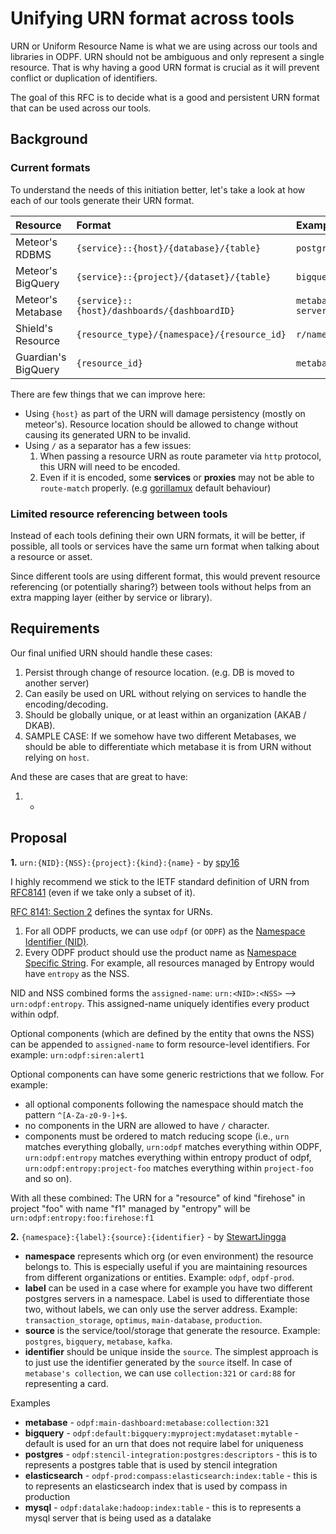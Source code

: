 # Unifying URN format across tools

URN or Uniform Resource Name is what we are using across our tools and libraries in ODPF. URN should not be ambiguous and only represent a single resource. That is why having a good URN format is crucial as it will prevent conflict or duplication of identifiers.

The goal of this RFC is to decide what is a good and persistent URN format that can be used across our tools.

## Background

### Current formats

To understand the needs of this initiation better, let's take a look at how each of our tools generate their URN format.

| Resource            | Format                                       | Example                                            |
| :------             | :----                                        | :-----                                             |
| Meteor's RDBMS      | `{service}::{host}/{database}/{table}`       | `postgres::10.283.86.19:5432/user_db/user_role`    |
| Meteor's BigQuery   | `{service}::{project}/{dataset}/{table}`     | `bigquery::odpf-prod/datamart/daily_booking`       |
| Meteor's Metabase   | `{service}::{host}/dashboards/{dashboardID}` | `metabase::my-metabase-server.com/dashboards/872`  |
| Shield's Resource   | `{resource_type}/{namespace}/{resource_id}`  | `r/namespace-id/resource-name`                     |
| Guardian's BigQuery | `{resource_id}`                              | `metabase:293`                                     |

There are few things that we can improve here:

- Using `{host}` as part of the URN will damage persistency (mostly on meteor's). Resource location should be allowed to change without causing its generated URN to be invalid.
- Using `/` as a separator has a few issues:
    1. When passing a resource URN as route parameter via `http` protocol, this URN will need to be encoded.
    2. Even if it is encoded, some **services** or **proxies** may not be able to `route-match` properly. (e.g [gorillamux](https://github.com/gorilla/mux/issues/639) default behaviour)

### Limited resource referencing between tools

Instead of each tools defining their own URN formats, it will be better, if possible, all tools or services have the same urn format when talking about a resource or asset.

Since different tools are using different format, this would prevent resource referencing (or potentially sharing?) between tools without helps from an extra mapping layer (either by service or library).

## Requirements

Our final unified URN should handle these cases:
1. Persist through change of resource location. (e.g. DB is moved to another server)
2. Can easily be used on URL without relying on services to handle the encoding/decoding.
3. Should be globally unique, or at least within an organization (AKAB / DKAB).
4. SAMPLE CASE: If we somehow have two different Metabases, we should be able to differentiate which metabase it is from URN without relying on `host`.

And these are cases that are great to have:
1. -

## Proposal

**1.** `urn:{NID}:{NSS}:{project}:{kind}:{name}` - by [spy16](https://github.com/spy16)

I highly recommend we stick to the IETF standard definition of URN from [RFC8141](https://datatracker.ietf.org/doc/html/rfc8141) (even if we take only a subset of it). 

[RFC 8141: Section 2](https://datatracker.ietf.org/doc/html/rfc8141#section-2) defines the syntax for URNs.

1. For all ODPF products, we can use `odpf` (or `ODPF`) as the [Namespace Identifier (NID)](https://datatracker.ietf.org/doc/html/rfc8141#section-2.1).
2. Every ODPF product should use the product name as [Namespace Specific String](https://datatracker.ietf.org/doc/html/rfc8141#section-2.2). For example, all resources managed by Entropy would have `entropy` as the NSS. 

NID and NSS combined forms the `assigned-name`: `urn:<NID>:<NSS>` --> `urn:odpf:entropy`. This assigned-name uniquely identifies every product within odpf.

Optional components (which are defined by the entity that owns the NSS) can be appended to `assigned-name` to form resource-level identifiers. For example: `urn:odpf:siren:alert1`

Optional components can have some generic restrictions that we follow. For example:
* all optional components following the namespace should match the pattern `^[A-Za-z0-9-]+$`.  
* no components in the URN are allowed to have `/` character.
* components must be ordered to match reducing scope (i.e., `urn` matches everything globally, `urn:odpf` matches everything within ODPF, `urn:odpf:entropy` matches everything within entropy product of odpf, `urn:odpf:entropy:project-foo` matches everything within `project-foo` and so on).  

With all these combined: The URN for  a "resource"  of kind "firehose" in project "foo" with name "f1" managed by "entropy" will be `urn:odpf:entropy:foo:firehose:f1`


**2.** `{namespace}:{label}:{source}:{identifier}` - by [StewartJingga](https://github.com/StewartJingga)

- **namespace** represents which org (or even environment) the resource belongs to. This is especially useful if you are maintaining resources from different organizations or entities. Example: `odpf`, `odpf-prod`.
- **label** can be used in a case where for example you have two different postgres servers in a namespace. Label is used to differentiate those two, without labels, we can only use the server address. Example: `transaction_storage`, `optimus`, `main-database`, `production`.
- **source** is the service/tool/storage that generate the resource. Example: `postgres`, `bigquery`, `metabase`, `kafka`.
- **identifier** should be unique inside the `source`. The simplest approach is to just use the identifier generated by the `source` itself. In case of `metabase's collection`, we can use `collection:321` or `card:88` for representing a card.

Examples

- **metabase** - `odpf:main-dashboard:metabase:collection:321`
- **bigquery** - `odpf:default:bigquery:myproject:mydataset:mytable` - default is used for an urn that does not require label for uniqueness
- **postgres** - `odpf:stencil-integration:postgres:descriptors` - this is to represents a postgres table that is used by stencil integration
- **elasticsearch** - `odpf-prod:compass:elasticsearch:index:table` - this is to represents an elasticsearch index that is used by compass in production
- **mysql** - `odpf:datalake:hadoop:index:table` - this is to represents a mysql server that is being used as a datalake
